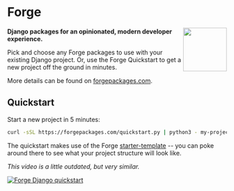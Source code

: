 # Forge

<img height="100" width="100" src="https://user-images.githubusercontent.com/649496/176748343-3829aad8-4bcf-4c25-bb5d-6dc1f796fac0.png" align="right" />

**Django packages for an opinionated, modern developer experience.**

Pick and choose any Forge packages to use with your existing Django project.
Or, use the Forge Quickstart to get a new project off the ground in minutes.

More details can be found on [forgepackages.com](https://www.forgepackages.com/).

## Quickstart

Start a new project in 5 minutes:

```sh
curl -sSL https://forgepackages.com/quickstart.py | python3 - my-project
```

The quickstart makes use of the Forge [starter-template](https://github.com/forgepackages/starter-template) -- you can poke around there to see what your project structure will look like.

*This video is a little outdated, but very similar.*

[![Forge Django quickstart](https://user-images.githubusercontent.com/649496/173145833-e4f96a4c-efb6-4cc3-b118-184be1a007f1.png)](https://www.youtube.com/watch?v=wYMRxTGDmdU)
